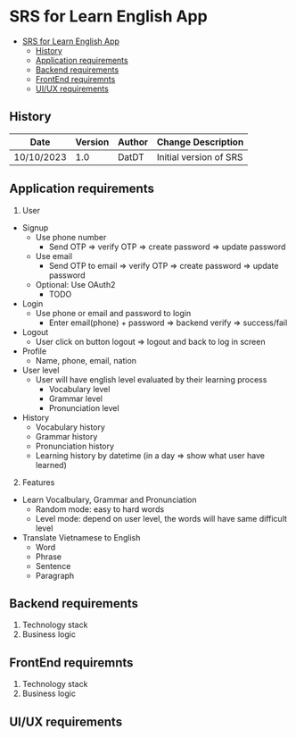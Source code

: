 # SRS for Learn English App
<!-- TOC -->
* [SRS for Learn English App](#srs-for-learn-english-app)
  * [History](#history)
  * [Application requirements](#application-requirements)
  * [Backend requirements](#backend-requirements)
  * [FrontEnd requiremnts](#frontend-requiremnts)
  * [UI/UX requirements](#uiux-requirements)
<!-- TOC -->
## History
|Date|Version|Author|Change Description|
|----|-------|------|------------------|
|10/10/2023|1.0|DatDT|Initial version of SRS|

## Application requirements
1. User
- Signup
  - Use phone number
    - Send OTP => verify OTP => create password => update password
  - Use email
    - Send OTP to email => verify OTP => create password => update password
  - Optional: Use OAuth2
    - TODO
- Login
  - Use phone or email and password to login
    - Enter email(phone) + password => backend verify => success/fail
- Logout
  - User click on button logout => logout and back to log in screen
- Profile
  - Name, phone, email, nation
- User level
  - User will have english level evaluated by their learning process
    - Vocabulary level
    - Grammar level
    - Pronunciation level
- History
  - Vocabulary history
  - Grammar history
  - Pronunciation history
  - Learning history by datetime (in a day => show what user have learned)
2. Features
- Learn Vocalbulary, Grammar and Pronunciation
  - Random mode: easy to hard words
  - Level mode: depend on user level, the words will have same difficult level
- Translate Vietnamese to English
  - Word
  - Phrase
  - Sentence
  - Paragraph
## Backend requirements
1. Technology stack
2. Business logic
## FrontEnd requiremnts
1. Technology stack
2. Business logic
## UI/UX requirements





